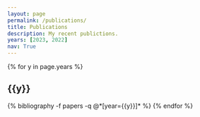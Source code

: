 ```yaml
---
layout: page
permalink: /publications/
title: Publications
description: My recent publictions.
years: [2023, 2022]
nav: True
---
```


<div class="publications">

{% for y in page.years %}
  <h2 class="year">{{y}}</h2>
  {% bibliography -f papers -q @*[year={{y}}]* %}
{% endfor %}

</div>
